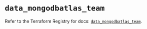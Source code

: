 # `data_mongodbatlas_team`

Refer to the Terraform Registry for docs: [`data_mongodbatlas_team`](https://registry.terraform.io/providers/mongodb/mongodbatlas/1.33.0/docs/data-sources/team).
